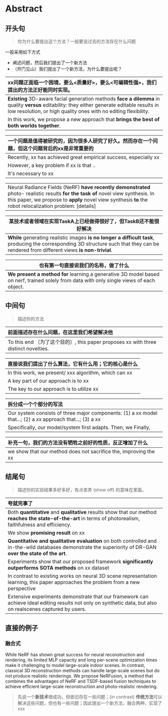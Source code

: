 # Abstract



## 开头句

> 你为什么要提出这个方法？一般要说过去的方法存在什么问题



一般采用如下方式

- 阐述问题，然后我们提出了一个新方法
- （开门见山）我们提出了一个新方法，为什么要提出呢？



| xx问题正面临一个困境，要么<质量好>，要么<可编辑性强>，我们提出的方法正好能同时实现。 |
| :----------------------------------------------------------- |
| **Existing** 3D-aware facial generation methods **face a dilemma** in quality **versus** editability: they either generate editable results in low resolution, or high quality ones with no editing flexibility. |
| In this work, we propose a new approach that **brings the best of both worlds together**. |



| 一个问题是值得被研究的，因为很多人研究了好久。然而存在一个问题，但这个问题背后的xx是非常重要的 |
| :----------------------------------------------------------- |
| Recently, xx has achieved great empirical success, especially xx |
| However, a key problem if xx is that ..                      |
| It's necessary to xx                                         |



|                                                              |
| ------------------------------------------------------------ |
| Neural Radiance Fields (NeRF) **have recently demonstrated** photo- realistic results **for the task of** novel view synthesis. In this paper, we propose to **apply** novel view synthesis **to** the robot relocalization problem: [details] |



| 某技术或者领域在实现TaskA上已经做得很好了，但TaskB还不能很好解决 |
| ------------------------------------------------------------ |
| **While** generating realistic images **is no longer a difficult task**, producing the corresponding 3D structure such that they can be rendered from different views **is non-trivial**. |



| 也有第一句直接说我们的名称，做了什么                         |
| ------------------------------------------------------------ |
| **We present a method for** learning a generative 3D model based on nerf, trained solely from data with only single views of each object. |



## 中间句

> 描述你的方法

| 前面描述存在什么问题，在这里我们希望解决他                   |
| :----------------------------------------------------------- |
| To this end （为了这个目的）, this paper proposes xx with three distinct novelties. |



| 直接说我们提出了什么算法，它有什么用；它的核心是什么  |
| :---------------------------------------------------- |
| In this work, we present/ xxx algorithm, which can xx |
| A key part of our approach is to xx                   |
| The key to our approach is to utilize xx              |



| 拆分成一个个部分的写法                                       |
| :----------------------------------------------------------- |
| Our system consists of three major components: (1) a xx model that...; (2) a xx approach that...; (3) a xx |
| Specifically, our model/system first adapts. Then, we Finally, |



| 补充一句，我们的方法没有牺牲之前好的性质，反正增加了什么     |
| :----------------------------------------------------------- |
| we show that our method does not sacrifice the, improving the xx |



## 结尾句

> 描述你的实验结果多好多好，有点卖弄 (show off) 的意味在里面。

| 夸就完事了                                                   |
| :----------------------------------------------------------- |
| Both **quantitative** and **qualitative** results show that our method **reaches the state-of-the-art** in terms of photorealism, faithfulness and efficiency. |
| We show **promising result** on xx                           |
| **Quantitative and qualitative evaluation** on both controlled and in-the-wild databases demonstrate the superiority of DR-GAN **over the state of the art**. |
| Experiments show that our proposed framework **significantly outperforms SOTA methods** on xx dataset |
| In contrast to existing works on neural 3D scene representation learning, this paper approaches the problem from a new perspective |
| Extensive experiments demonstrate that our framework can achieve ideal editing results not only on synthetic data, but also on realscenes captured by users. |



## 直接的例子

### 融合式

While NeRF has shown great success for neural reconstruction and rendering, its limited MLP capacity and long per-scene optimization times make it challenging to model large-scale indoor scenes. In contrast, classical 3D reconstruction methods can handle large-scale scenes but do not produce realistic renderings. We propose NeRFusion, a method that combines the advantages of NeRF and TSDF-based fusion techniques to achieve efficient large-scale reconstruction and photo-realistic rendering.

> 先说一个**新技术**很成功，但依旧存在一些问题；(in contrast) **传统方法**可以解决这些问题，但也有一些问题；因此提出一个新方法，融合两种，实现了xxx

